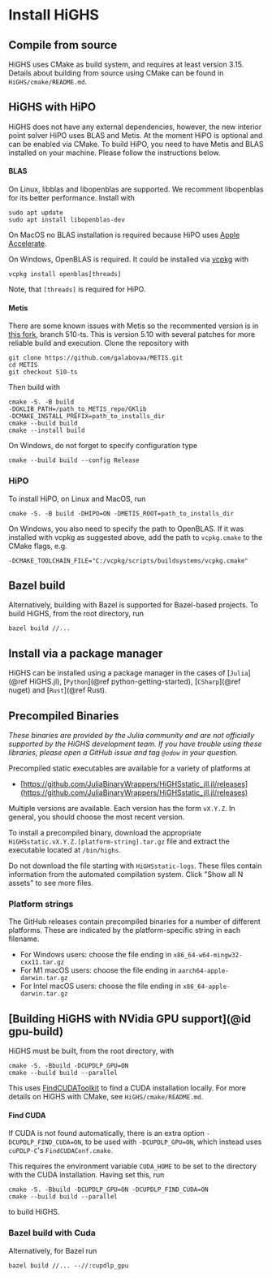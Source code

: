 # Install HiGHS

## Compile from source 

HiGHS uses CMake as build system, and requires at least version
3.15. Details about building from source using CMake can be found in `HiGHS/cmake/README.md`.

## HiGHS with HiPO

HiGHS does not have any external dependencies, however, the new interior point solver HiPO uses BLAS and Metis. At the moment HiPO is optional and can be enabled via CMake. To build HiPO, you need to have Metis and BLAS installed on your machine. Please follow the instructions below.

#### BLAS

On Linux, libblas and libopenblas are supported. We recomment libopenblas for its better performance. Install with 

```
sudo apt update
sudo apt install libopenblas-dev
```

On MacOS no BLAS installation is required because HiPO uses [Apple Accelerate](https://developer.apple.com/accelerate/).

On Windows, OpenBLAS is required. It could be installed via [vcpkg](https://learn.microsoft.com/en-us/vcpkg/get_started/overview) with 

```
vcpkg install openblas[threads]
```
Note, that `[threads]` is required for HiPO.

#### Metis
There are some known issues with Metis so the recommented version is in [this fork](https://github.com/galabovaa/METIS/tree/510-ts), branch 510-ts. This is version 5.10 with several patches for more reliable build and execution. Clone the repository with 
```
git clone https://github.com/galabovaa/METIS.git
cd METIS
git checkout 510-ts
```

Then build with 
```
cmake -S. -B build
-DGKLIB_PATH=/path_to_METIS_repo/GKlib
-DCMAKE_INSTALL_PREFIX=path_to_installs_dir 
cmake --build build
cmake --install build 
```

On Windows, do not forget to specify configuration type 
```
cmake --build build --config Release
```

### HiPO 

To install HiPO, on Linux and MacOS, run 
```
cmake -S. -B build -DHIPO=ON -DMETIS_ROOT=path_to_installs_dir 
```
On Windows, you also need to specify the path to OpenBLAS. If it was installed with vcpkg as suggested above, add the path to `vcpkg.cmake` to the CMake flags, e.g.
```
-DCMAKE_TOOLCHAIN_FILE="C:/vcpkg/scripts/buildsystems/vcpkg.cmake"
```

## Bazel build 

Alternatively, building with Bazel is supported for Bazel-based projects. To build HiGHS, from the root directory, run 

```
bazel build //...
``` 

## Install via a package manager

HiGHS can be installed using a package manager in the cases of
[`Julia`](@ref HiGHS.jl), [`Python`](@ref python-getting-started), [`CSharp`](@ref nuget) and [`Rust`](@ref Rust).

## Precompiled Binaries

_These binaries are provided by the Julia community and are not officially
supported by the HiGHS development team. If you have trouble using these
libraries, please open a GitHub issue and tag `@odow` in your question._

Precompiled static executables are available for a variety of platforms at

 * [https://github.com/JuliaBinaryWrappers/HiGHSstatic_jll.jl/releases](https://github.com/JuliaBinaryWrappers/HiGHSstatic_jll.jl/releases)

Multiple versions are available. Each version has the form `vX.Y.Z`. In
general, you should choose the most recent version.

To install a precompiled binary, download the appropriate `HiGHSstatic.vX.Y.Z.[platform-string].tar.gz`
file and extract the executable located at `/bin/highs`.

Do not download the file starting with `HiGHSstatic-logs`. These files contain
information from the automated compilation system. Click "Show all N assets"
to see more files.

### Platform strings

The GitHub releases contain precompiled binaries for a number of different
platforms. These are indicated by the platform-specific string in each
filename.

 * For Windows users: choose the file ending in `x86_64-w64-mingw32-cxx11.tar.gz`
 * For M1 macOS users: choose the file ending in `aarch64-apple-darwin.tar.gz`
 * For Intel macOS users: choose the file ending in `x86_64-apple-darwin.tar.gz`

## [Building HiGHS with NVidia GPU support](@id gpu-build)

HiGHS must be built, from the root directory, with 

```
cmake -S. -Bbuild -DCUPDLP_GPU=ON
cmake --build build --parallel
```

This uses [FindCUDAToolkit](https://cmake.org/cmake/help/latest/module/FindCUDAToolkit.html) to find a CUDA installation locally. For more details on HiGHS with CMake, see `HiGHS/cmake/README.md`.


#### Find CUDA

If CUDA is not found automatically, there is an extra option `-DCUPDLP_FIND_CUDA=ON`, to be used with `-DCUPDLP_GPU=ON`, which instead uses `cuPDLP-C`'s `FindCUDAConf.cmake`. 

This requires the environment variable `CUDA_HOME` to be set to the directory with the CUDA installation. Having set this, run 

```
cmake -S. -Bbuild -DCUPDLP_GPU=ON -DCUPDLP_FIND_CUDA=ON
cmake --build build --parallel
```

to build HiGHS. 

### Bazel build with Cuda

Alternatively, for Bazel run 

```
bazel build //... --//:cupdlp_gpu
``` 